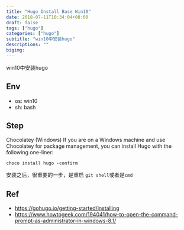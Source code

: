 ```yaml
---
title: "Hugo Install Base Win10"
date: 2018-07-11T10:34:04+08:00
draft: false
tags: ["hugo"]
categories: ["hugo"]
subtitle: "win10中安装hugo"
descriptions: ""
bigimg:
---
```


win10中安装hugo

## Env

- os: win10
- sh: bash

## Step

Chocolatey (Windows) 
If you are on a Windows machine and use Chocolatey for package management, you can install Hugo with the following one-liner:

```
choco install hugo -confirm
```

安装之后，很重要的一步，是重启 `git shell`或者是`cmd`

## Ref

- https://gohugo.io/getting-started/installing
- https://www.howtogeek.com/194041/how-to-open-the-command-prompt-as-administrator-in-windows-8.1/